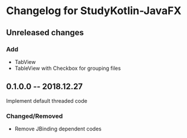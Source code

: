 # Changelog for StudyKotlin-JavaFX

## Unreleased changes

### Add
* TabView
* TableView with Checkbox for grouping files

## 0.1.0.0  -- 2018.12.27

Implement default threaded code

### Changed/Removed
* Remove JBinding dependent codes
